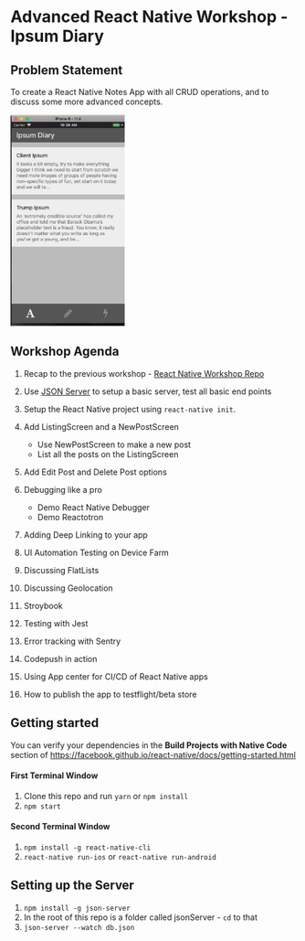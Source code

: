 # Advanced React Native Workshop - Ipsum Diary


## Problem Statement

To create a React Native Notes App with all CRUD operations, and to discuss some more advanced concepts.

<img src="./docs/assets/Homepage.png" alt="drawing" width="200"/>

## Workshop Agenda

1. Recap to the previous workshop - [React Native Workshop Repo](https://github.com/ReactBangalore/react-native-workshop)
2. Use [JSON Server](https://github.com/typicode/json-server]) to setup a basic server, test all basic end points
3. Setup the React Native project using `react-native init`.
4. Add ListingScreen and a NewPostScreen
    - Use NewPostScreen to make a new post
    - List all the posts on the ListingScreen
5. Add Edit Post and Delete Post options
6. Debugging like a pro
    - Demo React Native Debugger
    - Demo Reactotron
7. Adding Deep Linking to your app
8. UI Automation Testing on Device Farm

9. Discussing FlatLists
10. Discussing Geolocation

11. Stroybook
12. Testing with Jest
13. Error tracking with Sentry

14. Codepush in action
15. Using App center for CI/CD of React Native apps
16. How to publish the app to testflight/beta store


## Getting started

You can verify your dependencies in the **Build Projects with Native Code** section of https://facebook.github.io/react-native/docs/getting-started.html 

#### First Terminal Window
1. Clone this repo and run `yarn` or `npm install`
2. `npm start`

#### Second Terminal Window
1. `npm install -g react-native-cli`
2. `react-native run-ios` or `react-native run-android`


## Setting up the Server

1. `npm install -g json-server`
2. In the root of this repo is a folder called jsonServer - `cd` to that
3. `json-server --watch db.json`
